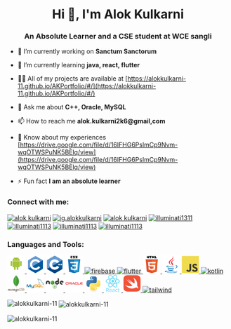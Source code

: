<h1 align="center">Hi 👋, I'm Alok Kulkarni</h1>
<h3 align="center">An Absolute Learner and a CSE student at WCE sangli</h3>

- 🔭 I’m currently working on **Sanctum Sanctorum**

- 🌱 I’m currently learning **java, react, flutter**

- 👨‍💻 All of my projects are available at [https://alokkulkarni-11.github.io/AKPortfolio/#/](https://alokkulkarni-11.github.io/AKPortfolio/#/)

- 💬 Ask me about **C++, Oracle, MySQL**

- 📫 How to reach me **alok.kulkarni2k6@gmail,com**

- 📄 Know about my experiences [https://drive.google.com/file/d/16IFHG6PslmCp9Nvm-wqOTWSPuNK5BElq/view](https://drive.google.com/file/d/16IFHG6PslmCp9Nvm-wqOTWSPuNK5BElq/view)

- ⚡ Fun fact **I am an absolute learner**

<h3 align="left">Connect with me:</h3>
<p align="left">
<a href="https://linkedin.com/in/alok kulkarni" target="blank"><img align="center" src="https://raw.githubusercontent.com/rahuldkjain/github-profile-readme-generator/master/src/images/icons/Social/linked-in-alt.svg" alt="alok kulkarni" height="30" width="40" /></a>
<a href="https://instagram.com/ig.alokkulkarni" target="blank"><img align="center" src="https://raw.githubusercontent.com/rahuldkjain/github-profile-readme-generator/master/src/images/icons/Social/instagram.svg" alt="ig.alokkulkarni" height="30" width="40" /></a>
<a href="https://www.youtube.com/c/alok kulkarni" target="blank"><img align="center" src="https://raw.githubusercontent.com/rahuldkjain/github-profile-readme-generator/master/src/images/icons/Social/youtube.svg" alt="alok kulkarni" height="30" width="40" /></a>
<a href="https://www.codechef.com/users/illuminati1311" target="blank"><img align="center" src="https://cdn.jsdelivr.net/npm/simple-icons@3.1.0/icons/codechef.svg" alt="illuminati1311" height="30" width="40" /></a>
<a href="https://codeforces.com/profile/illuminati1113" target="blank"><img align="center" src="https://raw.githubusercontent.com/rahuldkjain/github-profile-readme-generator/master/src/images/icons/Social/codeforces.svg" alt="illuminati1113" height="30" width="40" /></a>
<a href="https://www.leetcode.com/illuminati1113" target="blank"><img align="center" src="https://raw.githubusercontent.com/rahuldkjain/github-profile-readme-generator/master/src/images/icons/Social/leet-code.svg" alt="illuminati1113" height="30" width="40" /></a>
<a href="https://auth.geeksforgeeks.org/user/illuminati1113" target="blank"><img align="center" src="https://raw.githubusercontent.com/rahuldkjain/github-profile-readme-generator/master/src/images/icons/Social/geeks-for-geeks.svg" alt="illuminati1113" height="30" width="40" /></a>
</p>

<h3 align="left">Languages and Tools:</h3>
<p align="left"> <a href="https://developer.android.com" target="_blank" rel="noreferrer"> <img src="https://raw.githubusercontent.com/devicons/devicon/master/icons/android/android-original-wordmark.svg" alt="android" width="40" height="40"/> </a> <a href="https://www.cprogramming.com/" target="_blank" rel="noreferrer"> <img src="https://raw.githubusercontent.com/devicons/devicon/master/icons/c/c-original.svg" alt="c" width="40" height="40"/> </a> <a href="https://www.w3schools.com/cpp/" target="_blank" rel="noreferrer"> <img src="https://raw.githubusercontent.com/devicons/devicon/master/icons/cplusplus/cplusplus-original.svg" alt="cplusplus" width="40" height="40"/> </a> <a href="https://www.w3schools.com/css/" target="_blank" rel="noreferrer"> <img src="https://raw.githubusercontent.com/devicons/devicon/master/icons/css3/css3-original-wordmark.svg" alt="css3" width="40" height="40"/> </a> <a href="https://firebase.google.com/" target="_blank" rel="noreferrer"> <img src="https://www.vectorlogo.zone/logos/firebase/firebase-icon.svg" alt="firebase" width="40" height="40"/> </a> <a href="https://flutter.dev" target="_blank" rel="noreferrer"> <img src="https://www.vectorlogo.zone/logos/flutterio/flutterio-icon.svg" alt="flutter" width="40" height="40"/> </a> <a href="https://www.w3.org/html/" target="_blank" rel="noreferrer"> <img src="https://raw.githubusercontent.com/devicons/devicon/master/icons/html5/html5-original-wordmark.svg" alt="html5" width="40" height="40"/> </a> <a href="https://www.java.com" target="_blank" rel="noreferrer"> <img src="https://raw.githubusercontent.com/devicons/devicon/master/icons/java/java-original.svg" alt="java" width="40" height="40"/> </a> <a href="https://developer.mozilla.org/en-US/docs/Web/JavaScript" target="_blank" rel="noreferrer"> <img src="https://raw.githubusercontent.com/devicons/devicon/master/icons/javascript/javascript-original.svg" alt="javascript" width="40" height="40"/> </a> <a href="https://kotlinlang.org" target="_blank" rel="noreferrer"> <img src="https://www.vectorlogo.zone/logos/kotlinlang/kotlinlang-icon.svg" alt="kotlin" width="40" height="40"/> </a> <a href="https://www.mongodb.com/" target="_blank" rel="noreferrer"> <img src="https://raw.githubusercontent.com/devicons/devicon/master/icons/mongodb/mongodb-original-wordmark.svg" alt="mongodb" width="40" height="40"/> </a> <a href="https://www.mysql.com/" target="_blank" rel="noreferrer"> <img src="https://raw.githubusercontent.com/devicons/devicon/master/icons/mysql/mysql-original-wordmark.svg" alt="mysql" width="40" height="40"/> </a> <a href="https://nodejs.org" target="_blank" rel="noreferrer"> <img src="https://raw.githubusercontent.com/devicons/devicon/master/icons/nodejs/nodejs-original-wordmark.svg" alt="nodejs" width="40" height="40"/> </a> <a href="https://www.oracle.com/" target="_blank" rel="noreferrer"> <img src="https://raw.githubusercontent.com/devicons/devicon/master/icons/oracle/oracle-original.svg" alt="oracle" width="40" height="40"/> </a> <a href="https://www.python.org" target="_blank" rel="noreferrer"> <img src="https://raw.githubusercontent.com/devicons/devicon/master/icons/python/python-original.svg" alt="python" width="40" height="40"/> </a> <a href="https://reactjs.org/" target="_blank" rel="noreferrer"> <img src="https://raw.githubusercontent.com/devicons/devicon/master/icons/react/react-original-wordmark.svg" alt="react" width="40" height="40"/> </a> <a href="https://developer.apple.com/swift/" target="_blank" rel="noreferrer"> <img src="https://raw.githubusercontent.com/devicons/devicon/master/icons/swift/swift-original.svg" alt="swift" width="40" height="40"/> </a> <a href="https://tailwindcss.com/" target="_blank" rel="noreferrer"> <img src="https://www.vectorlogo.zone/logos/tailwindcss/tailwindcss-icon.svg" alt="tailwind" width="40" height="40"/> </a> </p>

<p><img align="left" src="https://github-readme-stats.vercel.app/api/top-langs?username=alokkulkarni-11&show_icons=true&locale=en&layout=compact" alt="alokkulkarni-11" /></p>

<p>&nbsp;<img align="center" src="https://github-readme-stats.vercel.app/api?username=alokkulkarni-11&show_icons=true&locale=en" alt="alokkulkarni-11" /></p>

<p><img align="center" src="https://github-readme-streak-stats.herokuapp.com/?user=alokkulkarni-11&" alt="alokkulkarni-11" /></p>
